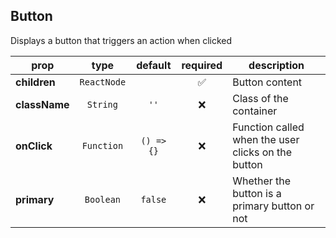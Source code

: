 ## Button

Displays a button that triggers an action when clicked

prop | type | default | required | description
---- | :----: | :-------: | :--------: | -----------
**children** | `ReactNode` |  | :white_check_mark: | Button content
**className** | `String` | `''` | :x: | Class of the container
**onClick** | `Function` | `() => {}` | :x: | Function called when the user clicks on the button
**primary** | `Boolean` | `false` | :x: | Whether the button is a primary button or not

